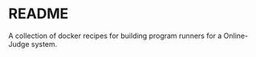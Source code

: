 README
======

A collection of docker recipes for building program runners for a Online-Judge system.
